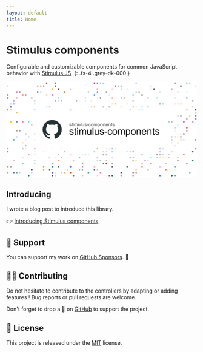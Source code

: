 ```yaml
---
layout: default
title: Home
---
```


# Stimulus components

Configurable and customizable components for common JavaScript behavior with [Stimulus JS](https://stimulusjs.org/).
{: .fs-4 .grey-dk-000 }

![](screenshot.png)

## Introducing

I wrote a blog post to introduce this library.

👉 [Introducing Stimulus components](https://guillaumebriday.fr/introducing-stimulus-components)


## 🍻 Support

You can support my work on [GitHub Sponsors](https://github.com/sponsors/guillaumebriday). 🙏

## 👷‍♂️ Contributing

Do not hesitate to contribute to the controllers by adapting or adding features ! Bug reports or pull requests are welcome.

Don't forget to drop a 🌟 on [GitHub](https://github.com/stimulus-components/stimulus-components) to support the project.

## 📝 License

This project is released under the [MIT](https://opensource.org/licenses/MIT) license.

